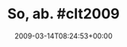 ---
retweeted: false
source: <a href="http://twitter.com" rel="nofollow">Twitter Web Client</a>
entities:
  hashtags:
  - text: clt2009
    indices:
    - '8'
    - '16'
  symbols: []
  user_mentions: []
  urls: []
display_text_range:
- '0'
- '16'
favorite_count: '0'
id_str: '1326312721'
truncated: false
retweet_count: '0'
id: '1326312721'
created_at: Sat Mar 14 08:24:53 +0000 2009
favorited: false
full_text: 'So, ab. #clt2009'
lang: en
tags:
- clt2009
- pesos:twitter
date: '2009-03-14T08:24:53+00:00'
src: https://twitter.com/bascht/status/1326312721
original_url: https://twitter.com/bascht/status/1326312721
type: twitter_tweet
text: 'So, ab. #clt2009'
title: 'So, ab. #clt2009'

---